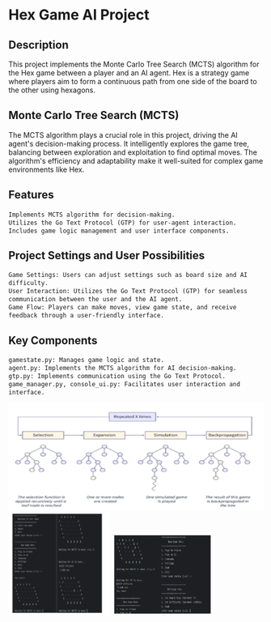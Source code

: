 # Hex Game AI Project
## Description
This project implements the Monte Carlo Tree Search (MCTS) algorithm for the Hex game between a player and an AI agent. Hex is a strategy game where players aim to form a continuous path from one side of the board to the other using hexagons.

## Monte Carlo Tree Search (MCTS)
The MCTS algorithm plays a crucial role in this project, driving the AI agent's decision-making process. It intelligently explores the game tree, balancing between exploration and exploitation to find optimal moves. The algorithm's efficiency and adaptability make it well-suited for complex game environments like Hex.

## Features
    Implements MCTS algorithm for decision-making.
    Utilizes the Go Text Protocol (GTP) for user-agent interaction.
    Includes game logic management and user interface components.

## Project Settings and User Possibilities
    Game Settings: Users can adjust settings such as board size and AI difficulty.
    User Interaction: Utilizes the Go Text Protocol (GTP) for seamless communication between the user and the AI agent.
    Game Flow: Players can make moves, view game state, and receive feedback through a user-friendly interface.

## Key Components
    gamestate.py: Manages game logic and state.
    agent.py: Implements the MCTS algorithm for AI decision-making.
    gtp.py: Implements communication using the Go Text Protocol.
    game_manager.py, console_ui.py: Facilitates user interaction and interface.

![image](images/algorithm.png)
<img src="images/img1.png" alt="Screenshot 1" width="200"> <img src="images/img2.png" alt="Screenshot 2" width="200">
